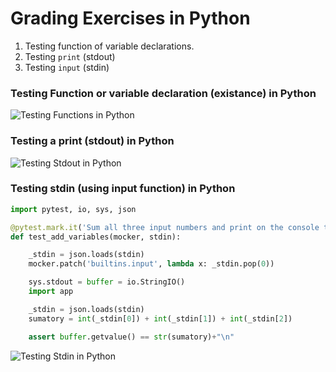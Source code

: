 # Grading Exercises in Python

1. Testing function of variable declarations.
2. Testing `print` (stdout)
3. Testing `input` (stdin)

### Testing Function or variable declaration (existance) in Python
![Testing Functions in Python](https://ucarecdn.com/ab3f9bbd-beff-492e-ad37-3be3fba18cfe/testingfunctionspythonbreathecodecli.jpg)

### Testing a print (stdout) in Python
![Testing Stdout in Python](https://ucarecdn.com/c95e4deb-0e57-4aa3-8f89-486b4f1eb1cc/testingstdoutpythonbreathecodecli.jpg)

### Testing stdin (using input function) in Python

```py
import pytest, io, sys, json

@pytest.mark.it('Sum all three input numbers and print on the console the result')
def test_add_variables(mocker, stdin):

    _stdin = json.loads(stdin)
    mocker.patch('builtins.input', lambda x: _stdin.pop(0))

    sys.stdout = buffer = io.StringIO()
    import app

    _stdin = json.loads(stdin)
    sumatory = int(_stdin[0]) + int(_stdin[1]) + int(_stdin[2])

    assert buffer.getvalue() == str(sumatory)+"\n"
```

![Testing Stdin in Python](https://ucarecdn.com/eb33c3dd-3bda-4aeb-83be-b61cfd82ffae/testingstdinpythonbreathecodecli.jpg)
